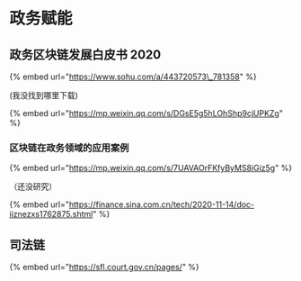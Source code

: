 # 政务赋能

## 政务区块链发展白皮书 2020 

{% embed url="https://www.sohu.com/a/443720573\_781358" %}

\(我没找到哪里下载\)



{% embed url="https://mp.weixin.qq.com/s/DGsE5g5hLOhShp9cjUPKZg" %}

### 区块链在政务领域的应用案例 <a id="activity-name"></a>

{% embed url="https://mp.weixin.qq.com/s/7UAVAOrFKfyByMS8iGiz5g" %}

（还没研究）

{% embed url="https://finance.sina.com.cn/tech/2020-11-14/doc-iiznezxs1762875.shtml" %}

## 司法链

{% embed url="https://sfl.court.gov.cn/pages/" %}



